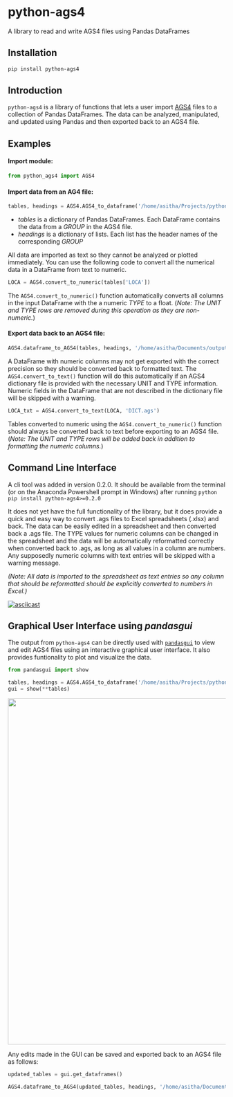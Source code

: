 # python-ags4
A library to read and write AGS4 files using Pandas DataFrames

## Installation

```bash
pip install python-ags4
```

## Introduction
`python-ags4` is a library of functions that lets a user import [AGS4](http://www.agsdataformat.com/datatransferv4/intro.php) files to a collection of Pandas DataFrames. The data can be analyzed, manipulated, and updated using Pandas and then exported back to an AGS4 file.

## Examples

#### Import module:
```python
from python_ags4 import AGS4
```

#### Import data from an AG4 file:
```python
tables, headings = AGS4.AGS4_to_dataframe('/home/asitha/Projects/python-AGS4/tests/test_data.ags')
```
* *tables* is a dictionary of Pandas DataFrames. Each DataFrame contains the data from a *GROUP* in the AGS4 file. 
* *headings* is a dictionary of lists. Each list has the header names of the corresponding *GROUP*

All data are imported as text so they cannot be analyzed or plotted immediately. You can use the following code to convert all the numerical data in a DataFrame from text to numeric.

```python
LOCA = AGS4.convert_to_numeric(tables['LOCA'])
```

The `AGS4.convert_to_numeric()` function automatically converts all columns in the input DataFrame with the a numeric *TYPE* to a float. (*Note: The UNIT and TYPE rows are removed during this operation as they are non-numeric.*)

#### Export data back to an AGS4 file:

``` python
AGS4.dataframe_to_AGS4(tables, headings, '/home/asitha/Documents/output.ags')
```

A DataFrame with numeric columns may not get exported with the correct precision so they should be converted back to formatted text. The ```AGS4.convert_to_text()``` function will do this automatically if an AGS4 dictionary file is provided with the necessary UNIT and TYPE information. Numeric fields in the DataFrame that are not described in the dictionary file will be skipped with a warning.
```python
LOCA_txt = AGS4.convert_to_text(LOCA, 'DICT.ags')
```

Tables converted to numeric using the ```AGS4.convert_to_numeric()``` function should always be converted back to text before exporting to an AGS4 file. (*Note: The UNIT and TYPE rows will be added back in addition to formatting the numeric columns.*) 

## Command Line Interface ##

A cli tool was added in version 0.2.0. It should be available from the terminal (or on the Anaconda Powershell prompt in Windows) after running ```python pip install python-ags4>=0.2.0```

It does not yet have the full functionality of the library, but it does provide a quick and easy way to convert .ags files to Excel spreadsheets (.xlsx) and back. The data can be easily edited in a spreadsheet and then converted back a .ags file. The TYPE values for numeric columns can be changed in the spreadsheet and the data will be automatically reformatted correctly when converted back to .ags, as long as all values in a column are numbers. Any supposedly numeric columns with text entries will be skipped with a warning message.

*(Note: All data is imported to the spreadsheet as text entries so any column that should be reformatted should be explicitly converted to numbers in Excel.)*

[![asciicast](https://asciinema.org/a/cBS180JoZA3dpEcNsckkX4hW7.png)](https://asciinema.org/a/cBS180JoZA3dpEcNsckkX4hW7)

## Graphical User Interface using *pandasgui*

The output from `python-ags4` can be directly used with [`pandasgui`](https://github.com/adamerose/pandasgui) to view and edit AGS4 files using an interactive graphical user interface. It also provides funtionality to plot and visualize the data.

```python
from pandasgui import show

tables, headings = AGS4.AGS4_to_dataframe('/home/asitha/Projects/python-AGS4/tests/test_data.ags')
gui = show(**tables)
```

<img src="https://github.com/asitha-sena/python-ags4/blob/master/tests/pandasgui_screenshot.PNG" width=800>

Any edits made in the GUI can be saved and exported back to an AGS4 file as follows:

```python
updated_tables = gui.get_dataframes()

AGS4.dataframe_to_AGS4(updated_tables, headings, '/home/asitha/Documents/output.ags')
```
